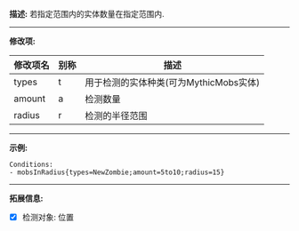 **描述:** 若指定范围内的实体数量在指定范围内.

---

**修改项:**

| 修改项名  | 别称           | 描述                      |
| --------- | -------------- | ------------------------- |
| types     | t     | 用于检测的实体种类(可为MythicMobs实体) |
| amount    | a     | 检测数量 |
| radius    | r     | 检测的半径范围            |

---

**示例:**

```
Conditions:
- mobsInRadius{types=NewZombie;amount=5to10;radius=15}
```

---

**拓展信息:**

- [x] 检测对象: 位置